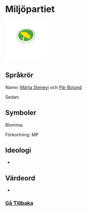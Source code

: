 # Miljöpartiet
<img src="img/MP_logo_centrerad_vit_RGB.png" width="130" height="130">

## Språkrör
Namn: [Märta Stenevi](https://sv.wikipedia.org/wiki/M%C3%A4rta_Stenevi) och [Pär Bolund](https://sv.wikipedia.org/wiki/Per_Bolund)

Sedan: 

## Symboler
Blomma: 

Förkortning: MP

## Ideologi
- 

## Värdeord
- 

### [Gå Tillbaka](index)
